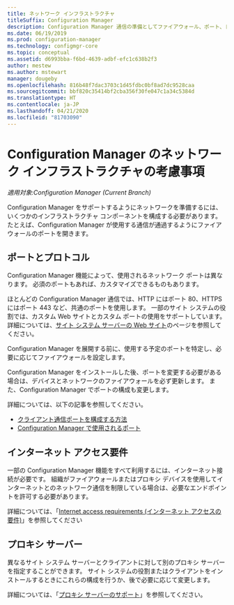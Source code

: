 ```yaml
---
title: ネットワーク インフラストラクチャ
titleSuffix: Configuration Manager
description: Configuration Manager 通信の準備としてファイアウォール、ポート、ドメインを設定します。
ms.date: 06/19/2019
ms.prod: configuration-manager
ms.technology: configmgr-core
ms.topic: conceptual
ms.assetid: d6993bba-f6bd-4639-adbf-efc1c638b2f3
author: mestew
ms.author: mstewart
manager: dougeby
ms.openlocfilehash: 816b48f7dac3703c1d45fdbc0bf8ad7dc9528caa
ms.sourcegitcommit: bbf820c35414bf2cba356f30fe047c1a34c5384d
ms.translationtype: HT
ms.contentlocale: ja-JP
ms.lasthandoff: 04/21/2020
ms.locfileid: "81703090"
---
```

# <a name="network-infrastructure-considerations-for-configuration-manager"></a>Configuration Manager のネットワーク インフラストラクチャの考慮事項

*適用対象:Configuration Manager (Current Branch)*

Configuration Manager をサポートするようにネットワークを準備するには、いくつかのインフラストラクチャ コンポーネントを構成する必要があります。 たとえば、Configuration Manager が使用する通信が通過するようにファイアウォールのポートを開きます。  

## <a name="ports-and-protocols"></a>ポートとプロトコル

Configuration Manager 機能によって、使用されるネットワーク ポートは異なります。 必須のポートもあれば、カスタマイズできるものもあります。

ほとんどの Configuration Manager 通信では、HTTP にはポート 80、HTTPS にはポート 443 など、共通のポートを使用します。 一部のサイト システムの役割では、カスタム Web サイトとカスタム ポートの使用をサポートしています。 詳細については、[サイト システム サーバーの Web サイト](websites-for-site-system-servers.md)のページを参照してください。

Configuration Manager を展開する前に、使用する予定のポートを特定し、必要に応じてファイアウォールを設定します。

Configuration Manager をインストールした後、ポートを変更する必要がある場合は、デバイスとネットワークのファイアウォールを必ず更新します。 また、Configuration Manager でポートの構成も変更します。

詳細については、以下の記事を参照してください。

- [クライアント通信ポートを構成する方法](../../clients/deploy/configure-client-communication-ports.md)
- [Configuration Manager で使用されるポート](../hierarchy/ports.md)


## <a name="internet-access-requirements"></a>インターネット アクセス要件

一部の Configuration Manager 機能をすべて利用するには、インターネット接続が必要です。 組織がファイアウォールまたはプロキシ デバイスを使用してインターネットとのネットワーク通信を制限している場合は、必要なエンドポイントを許可する必要があります。

詳細については、「[Internet access requirements (インターネット アクセスの要件)](internet-endpoints.md)」を参照してください


## <a name="proxy-servers"></a>プロキシ サーバー

異なるサイト システム サーバーとクライアントに対して別のプロキシ サーバーを指定することができます。 サイト システムの役割またはクライアントをインストールするときにこれらの構成を行うか、後で必要に応じて変更します。

詳細については、「[プロキシ サーバーのサポート](proxy-server-support.md)」を参照してください。
